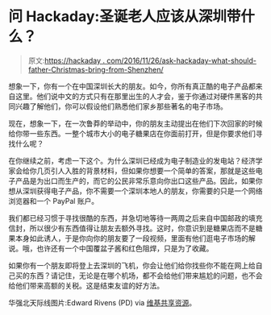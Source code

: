 # 问 Hackaday:圣诞老人应该从深圳带什么？

> 原文:[https://hackaday . com/2016/11/26/ask-hackaday-what-should-father-Christmas-bring-from-Shenzhen/](https://hackaday.com/2016/11/26/ask-hackaday-what-should-father-christmas-bring-from-shenzhen/)

想象一下，你有一个在中国深圳长大的朋友。如今，你所有真正酷的电子产品都来自这里。他们说中文的方式只有在那里出生的人才会，鉴于你通过对硬件黑客的共同兴趣了解他们，你可以假设他们熟悉他们家乡那些著名的电子市场。

现在，想象一下，在一次鲁莽的举动中，你的朋友主动提出在他们下次回家的时候给你带一些东西。一整个城市大小的电子糖果店在你面前打开，但是你要求他们寻找什么呢？

在你继续之前，考虑一下这个。为什么深圳已经成为电子制造业的发电站？经济学家会给你几页引人入胜的背景材料，但如果你想要一个简单的答案，那就是这些电子产品是为出口而生产的，而它的公民非常乐意向你出口这些产品。因此，如果你想从深圳获得电子产品，你不需要一个深圳本地人的朋友，你需要的只是一个网络浏览器和一个 PayPal 账户。

我们都已经习惯于寻找很酷的东西，并急切地等待一两周之后来自中国邮政的填充信封，所以很少有东西值得让朋友去额外寻找。这时，你意识到是糖果店而不是糖果本身如此诱人，于是你向你的朋友要了一段视频，里面有他们逛电子市场的解说。哦，也许还有一个中国覆盆子酱和红色阻焊，只是为了收藏。

如果你有一个朋友即将登上去深圳的飞机，你会让他们给你找些你不能在网上给自己买的东西？请记住，无论是在哪个机场，都不会给他们带来尴尬的问题，也不会给他们带来高额的关税。这是结束友谊的好方法。

华强北天际线图片:Edward Rivens (PD) via [维基共享资源](https://commons.wikimedia.org/wiki/File:View-Of-HQB-Shenzhen-Lychee-Park.jpg)。